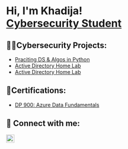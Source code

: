 <h1>Hi, I'm Khadija! <br/><a href="https://github.com/C0deGurl">Cybersecurity Student </a>

<h2>👩‍💻Cybersecurity Projects:</h2>

  - [Praciting DS & Algos in Python](https://github.com/joshmadakor1/Algorithms-Practice)
  - [Active Directory Home Lab](https://github/C0deGurl/LABURL)
  - [Active Directory Home Lab](https://github/C0deGurl/LABURL)

  
<h2>📄Certifications:</h2>

- [DP 900: Azure Data Fundamentals](https://learn.microsoft.com/api/credentials/share/en-us/KhadijaKhan-6538/3CAD1FB25BB8E216?sharingId=5E213062CD7BF8E0)


<h2> 🤳 Connect with me:</h2>

[<img align="left" alt="KhadijaKhan | LinkedIn" width="22px" src="https://cdn.jsdelivr.net/npm/simple-icons@v3/icons/linkedin.svg" />][linkedin]

[linkedin]: https://linkedin.com/in/khadijakhannj

<!--
**joshmadakor1/joshmadakor1** is a ✨ _special_ ✨ repository because its `README.md` (this file) appears on your GitHub profile.

Here are some ideas to get you started:

- 🔭 I’m currently working on ...
- 🌱 I’m currently learning ...
- 👯 I’m looking to collaborate on ...
- 🤔 I’m looking for help with ...
- 💬 Ask me about ...
- 📫 How to reach me: ...
- 😄 Pronouns: ...
- ⚡ Fun fact: ...
-->
